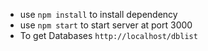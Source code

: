 * use `npm install` to install dependency 
* use `npm start` to start server at port 3000
* To get Databases `http://localhost/dblist`